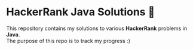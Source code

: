 # HackerRank Java Solutions 🚀

This repository contains my solutions to various **HackerRank** problems in **Java**.  
The purpose of this repo is to track my progress :)
